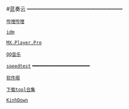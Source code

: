 #蓝奏云
━━━━━━━━━━━━━━━━━━

[`哔哩哔哩`](https://yoyodadada.lanzous.com/b07pspyj "悬停显示")

[`idm`](https://yoyodadada.lanzous.com/b07q5ehe"悬停显示")

[`MX.Player.Pro`](https://yoyodadada.lanzous.com/b07psqab "悬停显示")

[`QQ音乐`](https://yoyodadada.lanzous.com/b07psr3a"悬停显示")

[`speedtest`](https://yoyodadada.lanzous.com/b07psq6h"悬停显示")
━━━━━━━━━━━━━━━━━━


[`软件阁`](https://lanzous.com/u/%E9%86%8B%E5%91%B3%E8%BE%B0)

[`下载tool合集`](https://lanzoui.com/b05a873cb)

[`KinhDown`](https://kinhdown.kinh.cc/)
